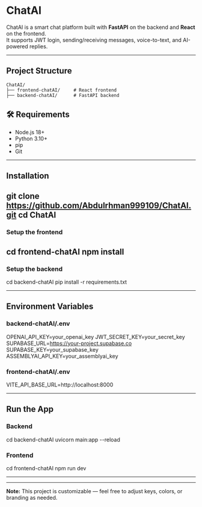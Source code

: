 # ChatAI

ChatAI is a smart chat platform built with **FastAPI** on the backend and **React** on the frontend.  
It supports JWT login, sending/receiving messages, voice-to-text, and AI-powered replies.

---

##  Project Structure

```
ChatAI/
├── frontend-chatAI/     # React frontend
├── backend-chatAI/      # FastAPI backend
```
## 🛠 Requirements

- Node.js 18+
- Python 3.10+
- pip
- Git

---

##  Installation

git clone https://github.com/Abdulrhman999109/ChatAI.git
cd ChatAI
---

### Setup the frontend

cd frontend-chatAI
npm install
---

### Setup the backend

cd backend-chatAI
pip install -r requirements.txt

---

##  Environment Variables

### backend-chatAI/.env
OPENAI_API_KEY=your_openai_key
JWT_SECRET_KEY=your_secret_key
SUPABASE_URL=https://your-project.supabase.co
SUPABASE_KEY=your_supabase_key
ASSEMBLYAI_API_KEY=your_assemblyai_key


### frontend-chatAI/.env
VITE_API_BASE_URL=http://localhost:8000

---

## Run the App

### Backend
cd backend-chatAI
uvicorn main:app --reload


### Frontend
cd frontend-chatAI
npm run dev

---


---

**Note:** This project is customizable — feel free to adjust keys, colors, or branding as needed.

